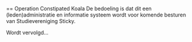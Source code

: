 == Operation Constipated Koala
De bedoeling is dat dit een (leden)administratie en informatie systeem wordt voor komende besturen van Studievereniging Sticky.

Wordt vervolgd...
